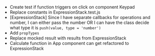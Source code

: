- Create test if function triggers on click on component Keypad
- Replace constants in ExpressionStack.test.js
- [ExpressionStack] Since I have separate callbacks for operations and number, I can either pass the number OR I can have the class decide what type it is `push(value, type = 'number')`
- Add `propTypes`
- Replace mocked result with results from ExpressionStack
- Calculate function in App component can get refactored to ExpressionStack

